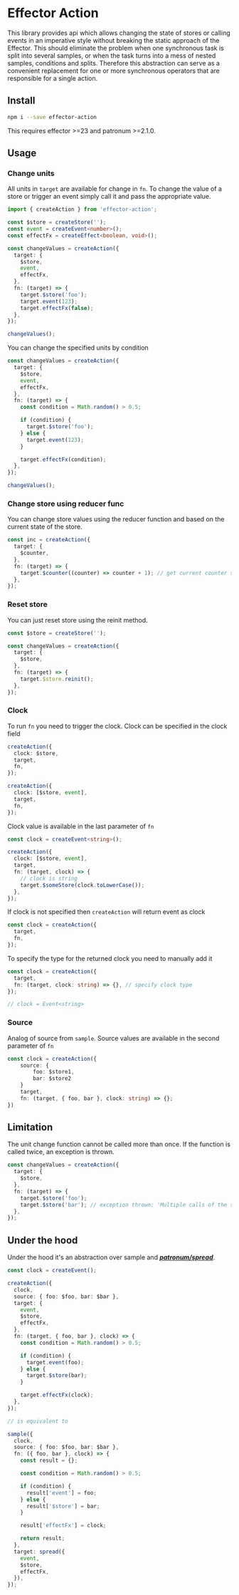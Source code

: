 # Effector Action

This library provides api which allows changing the state of stores or calling events in an imperative style without breaking the static approach of the Effector. This should eliminate the problem when one synchronous task is split into several samples, or when the task turns into a mess of nested samples, conditions and splits.
Therefore this abstraction can serve as a convenient replacement for one or more synchronous operators that are responsible for a single action.

## Install

```bash
npm i --save effector-action
```

This requires effector >=23 and patronum >=2.1.0.

## Usage

### Change units

All units in `target` are available for change in `fn`. To change the value of a store or trigger an event simply call it and pass the appropriate value.

```ts
import { createAction } from 'effector-action';

const $store = createStore('');
const event = createEvent<number>();
const effectFx = createEffect<boolean, void>();

const changeValues = createAction({
  target: {
    $store,
    event,
    effectFx,
  },
  fn: (target) => {
    target.$store('foo');
    target.event(123);
    target.effectFx(false);
  },
});

changeValues();
```

You can change the specified units by condition

```ts
const changeValues = createAction({
  target: {
    $store,
    event,
    effectFx,
  },
  fn: (target) => {
    const condition = Math.random() > 0.5;

    if (condition) {
      target.$store('foo');
    } else {
      target.event(123);
    }

    target.effectFx(condition);
  },
});

changeValues();
```

### Сhange store using reducer func

You can change store values ​​using the reducer function and based on the current state of the store.

```ts
const inc = createAction({
  target: {
    $counter,
  },
  fn: (target) => {
    target.$counter((counter) => counter + 1); // get current counter state and increment it
  },
});
```

### Reset store

You can just reset store using the reinit method.

```ts
const $store = createStore('');

const changeValues = createAction({
  target: {
    $store,
  },
  fn: (target) => {
    target.$store.reinit();
  },
});
```

### Clock

To run `fn` you need to trigger the clock.
Clock can be specified in the clock field

```ts
createAction({
  clock: $store,
  target,
  fn,
});

createAction({
  clock: [$store, event],
  target,
  fn,
});
```

Сlock value is available in the last parameter of `fn`

```ts
const clock = createEvent<string>();

createAction({
  clock: [$store, event],
  target,
  fn: (target, clock) => {
    // clock is string
    target.$someStore(clock.toLowerCase());
  },
});
```

If clock is not specified then `createAction` will return event as clock

```ts
const clock = createAction({
  target,
  fn,
});
```

To specify the type for the returned clock you need to manually add it

```ts
const clock = createAction({
  target,
  fn: (target, clock: string) => {}, // specify clock type
});

// clock = Event<string>
```

### Source

Analog of source from `sample`. Source values ​​are available in the second parameter of `fn`

```ts
const clock = createAction({
    source: {
        foo: $store1,
        bar: $store2
    }
    target,
    fn: (target, { foo, bar }, clock: string) => {};
})
```

## Limitation

The unit change function cannot be called more than once. If the function is called twice, an exception is thrown.

```ts
const changeValues = createAction({
  target: {
    $store,
  },
  fn: (target) => {
    target.$store('foo');
    target.$store('bar'); // exception thrown: 'Multiple calls of the same unit in "fn" are not allowed'
  },
});
```

## Under the hood

Under the hood it's an abstraction over sample and **_[patronum/spread](https://patronum.effector.dev/methods/spread/)_**.

```ts
const clock = createEvent();

createAction({
  clock,
  source: { foo: $foo, bar: $bar },
  target: {
    event,
    $store,
    effectFx,
  },
  fn: (target, { foo, bar }, clock) => {
    const condition = Math.random() > 0.5;

    if (condition) {
      target.event(foo);
    } else {
      target.$store(bar);
    }

    target.effectFx(clock);
  },
});

// is equivalent to

sample({
  clock,
  source: { foo: $foo, bar: $bar },
  fn: ({ foo, bar }, clock) => {
    const result = {};

    const condition = Math.random() > 0.5;

    if (condition) {
      result['event'] = foo;
    } else {
      result['$store'] = bar;
    }

    result['effectFx'] = clock;

    return result;
  },
  target: spread({
    event,
    $store,
    effectFx,
  }),
});
```

